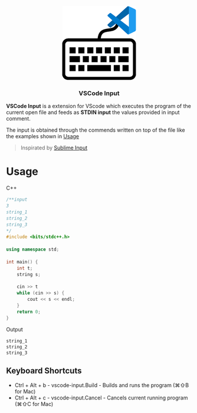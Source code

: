 <div align="center">
    <img src="./assets/logo.png">
    <h3><strong>VSCode Input</strong></h3>
</div>

<b>VSCode Input</b> is a extension for VScode which executes the program of the current open file and feeds as <b>STDIN input</b> the values provided in input comment.

The input is obtained through the commends written on top of the file like the examples shown in [Usage](#usage)

> Inspirated by [Sublime Input](https://packagecontrol.io/packages/Sublime%20Input)

# Usage

C++

```c++
/**input
3
string_1
string_2
string_3
*/
#include <bits/stdc++.h>

using namespace std;

int main() {
    int t;
    string s;

    cin >> t
    while (cin >> s) {
        cout << s << endl;
    }
    return 0;
}
```

Output

```console
string_1
string_2
string_3
```

## Keyboard Shortcuts

- Ctrl + Alt + b - vscode-input.Build - Builds and runs the program (⌘⇧B for Mac)
- Ctrl + Alt + c - vscode-input.Cancel - Cancels current running program (⌘⇧C for Mac)
